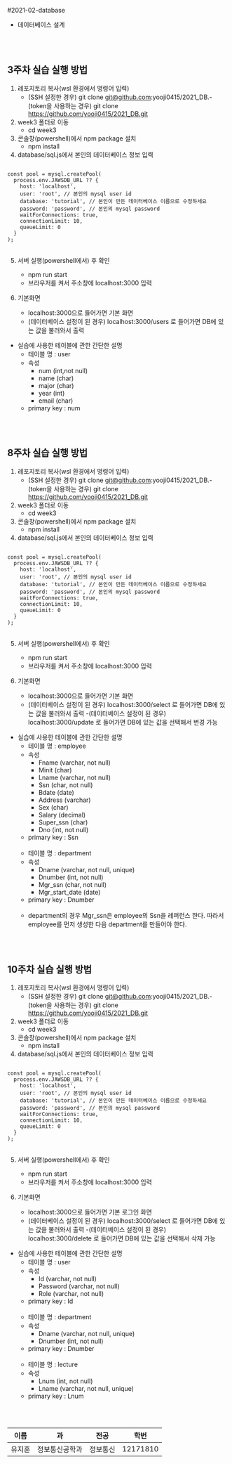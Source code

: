 #2021-02-database
- 데이터베이스 설계

<br><br>

## 3주차 실습 실행 방법
1. 레포지토리 복사(wsl 환경에서 명령어 입력)
    - (SSH 설정한 경우) git clone git@github.com:yooji0415/2021_DB.- (token을 사용하는 경우) git clone https://github.com/yooji0415/2021_DB.git
2. week3 폴더로 이동
    - cd week3
3. 콘솔창(powershell)에서 npm package 설치
    - npm install
4. database/sql.js에서 본인의 데이터베이스 정보 입력
<pre>
<code>
const pool = mysql.createPool(
  process.env.JAWSDB_URL ?? {
    host: 'localhost',
    user: 'root', // 본인의 mysql user id
    database: 'tutorial', // 본인이 만든 데이터베이스 이름으로 수정하세요
    password: 'password', // 본인의 mysql password
    waitForConnections: true,
    connectionLimit: 10,
    queueLimit: 0
  }
);
</code>
</pre>
5. 서버 실행(powershell에서) 후 확인
    - npm run start
    - 브라우저를 켜서 주소창에 localhost:3000 입력

6. 기본화면
    - localhost:3000으로 들어가면 기본 화면
    - (데이터베이스 설정이 된 경우) localhost:3000/users 로 들어가면
    DB에 있는 값을 불러와서 출력

* 실습에 사용한 테이블에 관한 간단한 설명 
    - 테이블 명 : user
    - 속성 
        - num (int,not null)
        - name (char)
        - major (char)
        - year (int)
        - email (char)
    - primary key : num


<br></br>

## 8주차 실습 실행 방법
1. 레포지토리 복사(wsl 환경에서 명령어 입력)
    - (SSH 설정한 경우) git clone git@github.com:yooji0415/2021_DB.- (token을 사용하는 경우) git clone https://github.com/yooji0415/2021_DB.git
2. week3 폴더로 이동
    - cd week3
3. 콘솔창(powershell)에서 npm package 설치
    - npm install
4. database/sql.js에서 본인의 데이터베이스 정보 입력
<pre>
<code>
const pool = mysql.createPool(
  process.env.JAWSDB_URL ?? {
    host: 'localhost',
    user: 'root', // 본인의 mysql user id
    database: 'tutorial', // 본인이 만든 데이터베이스 이름으로 수정하세요
    password: 'password', // 본인의 mysql password
    waitForConnections: true,
    connectionLimit: 10,
    queueLimit: 0
  }
);
</code>
</pre>

5. 서버 실행(powershell에서) 후 확인
    - npm run start
    - 브라우저를 켜서 주소창에 localhost:3000 입력

6. 기본화면
    - localhost:3000으로 들어가면 기본 화면
    - (데이터베이스 설정이 된 경우) localhost:3000/select 로 들어가면
    DB에 있는 값을 불러와서 출력
    -(데이터베이스 설정이 된 경우) localhost:3000/update 로 들어가면
    DB에 있는 값을 선택해서 변경 가능

* 실습에 사용한 테이블에 관한 간단한 설명 
    - 테이블 명 : employee
    - 속성 
        - Fname (varchar, not null)
        - Minit (char)
        - Lname (varchar, not null)
        - Ssn (char, not null)
        - Bdate (date)
        - Address (varchar)
        - Sex (char)
        - Salary (decimal)
        - Super_ssn (char)
        - Dno (int, not null)
    - primary key : Ssn
    <br></br>
    - 테이블 명 : department
    - 속성 
        - Dname (varchar, not null, unique)
        - Dnumber (int, not null)
        - Mgr_ssn (char, not null)
        - Mgr_start_date (date)
    - primary key : Dnumber
    <br></br>
    - department의 경우 Mgr_ssn은 employee의 Ssn을 레퍼런스 한다. 
    따라서 employee를 먼저 생성한 다음 department를 만들어야 한다.

<br></br>

## 10주차 실습 실행 방법
1. 레포지토리 복사(wsl 환경에서 명령어 입력)
    - (SSH 설정한 경우) git clone git@github.com:yooji0415/2021_DB.- (token을 사용하는 경우) git clone https://github.com/yooji0415/2021_DB.git
2. week3 폴더로 이동
    - cd week3
3. 콘솔창(powershell)에서 npm package 설치
    - npm install
4. database/sql.js에서 본인의 데이터베이스 정보 입력
<pre>
<code>
const pool = mysql.createPool(
  process.env.JAWSDB_URL ?? {
    host: 'localhost',
    user: 'root', // 본인의 mysql user id
    database: 'tutorial', // 본인이 만든 데이터베이스 이름으로 수정하세요
    password: 'password', // 본인의 mysql password
    waitForConnections: true,
    connectionLimit: 10,
    queueLimit: 0
  }
);
</code>
</pre>

5. 서버 실행(powershell에서) 후 확인
    - npm run start
    - 브라우저를 켜서 주소창에 localhost:3000 입력

6. 기본화면
    - localhost:3000으로 들어가면 기본 로그인 화면
    - (데이터베이스 설정이 된 경우) localhost:3000/select 로 들어가면
    DB에 있는 값을 불러와서 출력
    -(데이터베이스 설정이 된 경우) localhost:3000/delete 로 들어가면
    DB에 있는 값을 선택해서 삭제 가능

* 실습에 사용한 테이블에 관한 간단한 설명 
    - 테이블 명 : user
    - 속성 
        - Id (varchar, not null)
        - Password (varchar, not null)
        - Role (varchar, not null)
    - primary key : Id
    <br></br>
    - 테이블 명 : department
    - 속성 
        - Dname (varchar, not null, unique)
        - Dnumber (int, not null)
    - primary key : Dnumber
    <br></br>
    - 테이블 명 : lecture
    - 속성 
        - Lnum (int, not null)
        - Lname (varchar, not null, unique)
    - primary key : Lnum

<br></br>

이름|과|전공|학번
---|---|---|---|
유지훈|정보통신공학과|정보통신|12171810